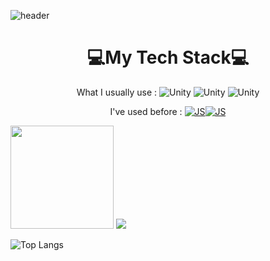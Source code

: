 
![header](https://capsule-render.vercel.app/api?type=shark&color=auto&height=300&section=header&text=🐋박예찬🦈&fontSize=80)
<div align=center>

# 💻**My Tech Stack**💻

What I usually use : ![Unity](https://img.shields.io/badge/Unity-FFFFFF?style=flat-square&logo=Unity&logoColor=black) ![Unity](https://img.shields.io/badge/Csharp-239120?style=flat-square&logo=Csharp&logoColor=white) ![Unity](https://img.shields.io/badge/C++-00599C?style=flat-square&logo=C%2B%2B&logoColor=white)
  
 I've used before : [![JS](https://img.shields.io/badge/JavaScript-F7DF1E?style=flat-square&logo=JavaScript&logoColor=black)](github.com/Joowon0220/TODO-List)[![JS](https://img.shields.io/badge/ReactNative-61DAFB?style=flat-square&logo=React&logoColor=black)](github.com/Joowon0220/TODO-List) 
  
</div>
<div style="display:inline;">
  
<img src="https://github-readme-stats.vercel.app/api?username=raetic" height="165"> <img src="http://mazassumnida.wtf/api/v2/generate_badge?boj=raetic">

</div>

![Top Langs](https://github-readme-stats.vercel.app/api/top-langs/?username=2Junsu&layout=compact&theme=white)

